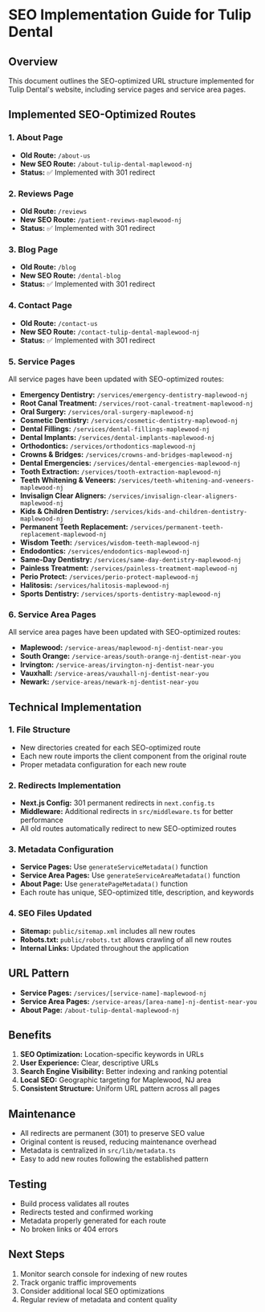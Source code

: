 # SEO Implementation Guide for Tulip Dental

## Overview

This document outlines the SEO-optimized URL structure implemented for Tulip Dental's website, including service pages and service area pages.

## Implemented SEO-Optimized Routes

### 1. About Page

- **Old Route:** `/about-us`
- **New SEO Route:** `/about-tulip-dental-maplewood-nj`
- **Status:** ✅ Implemented with 301 redirect

### 2. Reviews Page

- **Old Route:** `/reviews`
- **New SEO Route:** `/patient-reviews-maplewood-nj`
- **Status:** ✅ Implemented with 301 redirect

### 3. Blog Page

- **Old Route:** `/blog`
- **New SEO Route:** `/dental-blog`
- **Status:** ✅ Implemented with 301 redirect

### 4. Contact Page

- **Old Route:** `/contact-us`
- **New SEO Route:** `/contact-tulip-dental-maplewood-nj`
- **Status:** ✅ Implemented with 301 redirect

### 5. Service Pages

All service pages have been updated with SEO-optimized routes:

- **Emergency Dentistry:** `/services/emergency-dentistry-maplewood-nj`
- **Root Canal Treatment:** `/services/root-canal-treatment-maplewood-nj`
- **Oral Surgery:** `/services/oral-surgery-maplewood-nj`
- **Cosmetic Dentistry:** `/services/cosmetic-dentistry-maplewood-nj`
- **Dental Fillings:** `/services/dental-fillings-maplewood-nj`
- **Dental Implants:** `/services/dental-implants-maplewood-nj`
- **Orthodontics:** `/services/orthodontics-maplewood-nj`
- **Crowns & Bridges:** `/services/crowns-and-bridges-maplewood-nj`
- **Dental Emergencies:** `/services/dental-emergencies-maplewood-nj`
- **Tooth Extraction:** `/services/tooth-extraction-maplewood-nj`
- **Teeth Whitening & Veneers:** `/services/teeth-whitening-and-veneers-maplewood-nj`
- **Invisalign Clear Aligners:** `/services/invisalign-clear-aligners-maplewood-nj`
- **Kids & Children Dentistry:** `/services/kids-and-children-dentistry-maplewood-nj`
- **Permanent Teeth Replacement:** `/services/permanent-teeth-replacement-maplewood-nj`
- **Wisdom Teeth:** `/services/wisdom-teeth-maplewood-nj`
- **Endodontics:** `/services/endodontics-maplewood-nj`
- **Same-Day Dentistry:** `/services/same-day-dentistry-maplewood-nj`
- **Painless Treatment:** `/services/painless-treatment-maplewood-nj`
- **Perio Protect:** `/services/perio-protect-maplewood-nj`
- **Halitosis:** `/services/halitosis-maplewood-nj`
- **Sports Dentistry:** `/services/sports-dentistry-maplewood-nj`

### 6. Service Area Pages

All service area pages have been updated with SEO-optimized routes:

- **Maplewood:** `/service-areas/maplewood-nj-dentist-near-you`
- **South Orange:** `/service-areas/south-orange-nj-dentist-near-you`
- **Irvington:** `/service-areas/irvington-nj-dentist-near-you`
- **Vauxhall:** `/service-areas/vauxhall-nj-dentist-near-you`
- **Newark:** `/service-areas/newark-nj-dentist-near-you`

## Technical Implementation

### 1. File Structure

- New directories created for each SEO-optimized route
- Each new route imports the client component from the original route
- Proper metadata configuration for each new route

### 2. Redirects Implementation

- **Next.js Config:** 301 permanent redirects in `next.config.ts`
- **Middleware:** Additional redirects in `src/middleware.ts` for better performance
- All old routes automatically redirect to new SEO-optimized routes

### 3. Metadata Configuration

- **Service Pages:** Use `generateServiceMetadata()` function
- **Service Area Pages:** Use `generateServiceAreaMetadata()` function
- **About Page:** Use `generatePageMetadata()` function
- Each route has unique, SEO-optimized title, description, and keywords

### 4. SEO Files Updated

- **Sitemap:** `public/sitemap.xml` includes all new routes
- **Robots.txt:** `public/robots.txt` allows crawling of all new routes
- **Internal Links:** Updated throughout the application

## URL Pattern

- **Service Pages:** `/services/[service-name]-maplewood-nj`
- **Service Area Pages:** `/service-areas/[area-name]-nj-dentist-near-you`
- **About Page:** `/about-tulip-dental-maplewood-nj`

## Benefits

1. **SEO Optimization:** Location-specific keywords in URLs
2. **User Experience:** Clear, descriptive URLs
3. **Search Engine Visibility:** Better indexing and ranking potential
4. **Local SEO:** Geographic targeting for Maplewood, NJ area
5. **Consistent Structure:** Uniform URL pattern across all pages

## Maintenance

- All redirects are permanent (301) to preserve SEO value
- Original content is reused, reducing maintenance overhead
- Metadata is centralized in `src/lib/metadata.ts`
- Easy to add new routes following the established pattern

## Testing

- Build process validates all routes
- Redirects tested and confirmed working
- Metadata properly generated for each route
- No broken links or 404 errors

## Next Steps

1. Monitor search console for indexing of new routes
2. Track organic traffic improvements
3. Consider additional local SEO optimizations
4. Regular review of metadata and content quality
